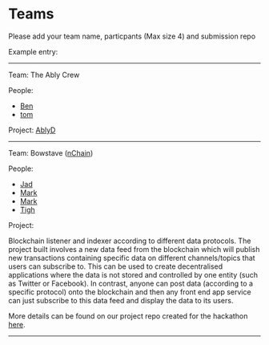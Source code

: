 # Teams

Please add your team name, particpants (Max size 4) and submission repo

Example entry:

---

Team: The Ably Crew

People:
* [Ben](https://github.com/Ugbot)
* [tom](https://github.com/tomczoink)

Project:
[AblyD](https://github.com/ably-labs/AblyD)

---

Team: Bowstave ([nChain](https://nchain.com/))

People:

* [Jad](https://github.com/jadwahab)
* [Mark](https://github.com/theflyingcodr)
* [Mark](https://github.com/roppa)
* [Tigh](https://github.com/Tigh-Gherr)

Project:

Blockchain listener and indexer according to different data protocols. The project built involves a new data feed from the blockchain which will publish new transactions containing specific data on different channels/topics that users can subscribe to. This can be used to create decentralised applications where the data is not stored and controlled by one entity (such as Twitter or Facebook). In contrast, anyone can post data (according to a specific protocol) onto the blockchain and then any front end app service can just subscribe to this data feed and display the data to its users.  

More details can be found on our project repo created for the hackathon [here](https://github.com/nch-bowstave/nchain-ably).

---
